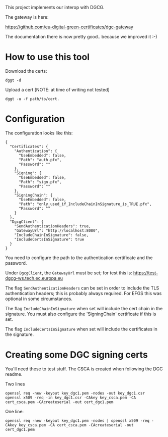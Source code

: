 This project implements our interop with DGCG.

The gateway is here:

https://github.com/eu-digital-green-certificates/dgc-gateway

The documentation there is now pretty good.. because we improved it :-)

# How to use this tool


Download the certs:

```dggt -d```

Upload a cert [NOTE: at time of writing not tested]

```dggt -u -f path/to/cert.```

# Configuration


The configuration looks like this:

```
{
  "Certificates": {
    "Authentication": {
      "UseEmbedded": false,
      "Path": "auth.pfx",
      "Password": ""
    },
    "Signing": {
      "UseEmbedded": false,
      "Path": "sign.pfx",
      "Password": ""
    },
    "SigningChain": {
      "UseEmbedded": false,
      "Path": "only_used_if_IncludeChainInSignature_is_TRUE.pfx",
      "Password": ""
    }
  },
  "DgcgClient": {
    "SendAuthenticationHeaders": true,
    "GatewayUrl": "http://localhost:8080",
    "IncludeChainInSignature": false,
    "IncludeCertsInSignature": true 
  } 
}
```

You need to configure the path to the authentication certificate and the password.

Under `DgcgClient`, the `GatewayUrl` must be set; for test this is: https://test-dgcg-ws.tech.ec.europa.eu

The flag `SendAuthenticationHeaders` can be set in order to include the TLS authentication headers; this is
probably always required. For EFGS this was optional in some circumstances.

The flag `IncludeChainInSignature` when set will include the cert chain in the signature. You must also 
configure the 'SigningChain' certificate if this is set.

The flag `IncludeCertsInSignature` when set will include the certificates in the signature.

# Creating some DGC signing certs

You'll need these to test stuff. The CSCA is created when following the DGC readme.

Two lines

```
openssl req -new -keyout key_dgc1.pem -nodes -out key_dgc1.csr
openssl x509 -req -in key_dgc1.csr -CAkey key_csca.pem -CA cert_csca.pem -CAcreateserial -out cert_dgc1.pem
```

One line:

```
openssl req -new -keyout key_dgc1.pem -nodes | openssl x509 -req -CAkey key_csca.pem -CA cert_csca.pem -CAcreateserial -out cert_dgc1.pem
```